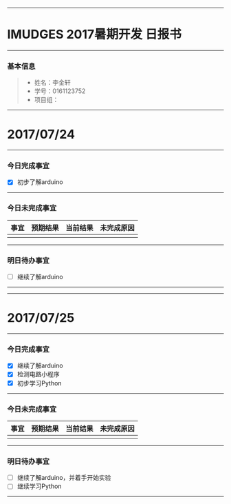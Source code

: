 -------
# IMUDGES 2017暑期开发 日报书

-------


### 基本信息
> * 姓名：李金轩
> * 学号：0161123752
> * 项目组：

-------


# 2017/07/24

-------

### 今日完成事宜
- [x]  初步了解arduino


-----
### 今日未完成事宜


| 事宜     |预期结果| 当前结果  | 未完成原因   | 
| --------   | -----:  | -----:  | :----:  |
|    |   |   |   |


------
### 明日待办事宜
- [ ] 继续了解arduino
-------




-------
# 2017/07/25

-------

### 今日完成事宜
- [x]  继续了解arduino
- [x]  检测电路小程序
- [x]  初步学习Python

-----
### 今日未完成事宜


| 事宜     |预期结果| 当前结果  | 未完成原因   | 
| --------   | -----:  | -----:  | :----:  |
|    |   |   |   |


------
### 明日待办事宜
- [ ] 继续了解arduino，并着手开始实验
- [ ] 继续学习Python
-------
